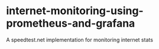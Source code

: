 # internet-monitoring-using-prometheus-and-grafana
A speedtest.net implementation for monitoring internet stats
